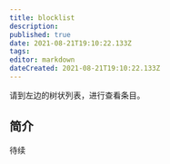 ```yaml
---
title: blocklist
description: 
published: true
date: 2021-08-21T19:10:22.133Z
tags:
editor: markdown
dateCreated: 2021-08-21T19:10:22.133Z
---
```


请到左边的树状列表，进行查看条目。

## 简介

待续
